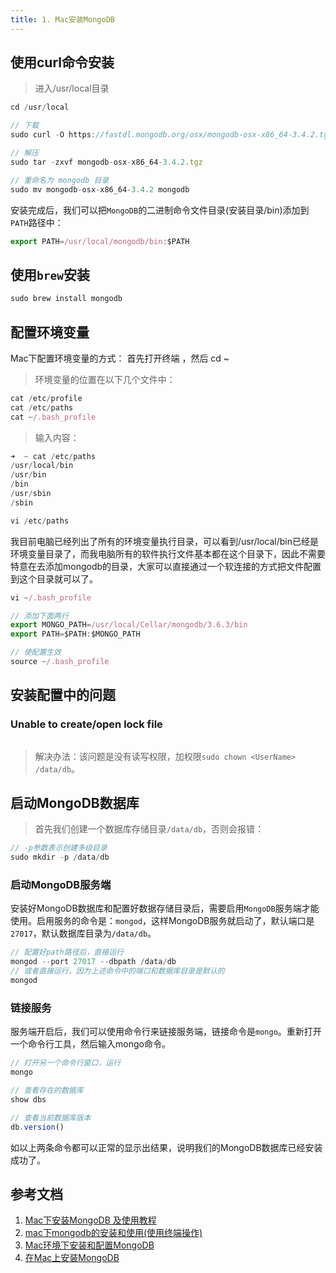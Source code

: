 ```yaml
---
title: 1. Mac安装MongoDB
---
```

## 使用curl命令安装
>进入/usr/local目录
```js
cd /usr/local

// 下载
sudo curl -O https://fastdl.mongodb.org/osx/mongodb-osx-x86_64-3.4.2.tgz

// 解压
sudo tar -zxvf mongodb-osx-x86_64-3.4.2.tgz

// 重命名为 mongodb 目录
sudo mv mongodb-osx-x86_64-3.4.2 mongodb
```
安装完成后，我们可以把`MongoDB`的二进制命令文件目录(安装目录/bin)添加到`PATH`路径中：

```js
export PATH=/usr/local/mongodb/bin:$PATH
```
## 使用`brew`安装
```js
sudo brew install mongodb
```
## 配置环境变量
Mac下配置环境变量的方式：
首先打开终端 ，然后 cd ~

>环境变量的位置在以下几个文件中：

```js
cat /etc/profile
cat /etc/paths
cat ~/.bash_profile
```
>输入内容：
```js
➜  ~ cat /etc/paths
/usr/local/bin
/usr/bin
/bin
/usr/sbin
/sbin
```
```js
vi /etc/paths
```
我目前电脑已经列出了所有的环境变量执行目录，可以看到/usr/local/bin已经是环境变量目录了，而我电脑所有的软件执行文件基本都在这个目录下，因此不需要特意在去添加mongodb的目录，大家可以直接通过一个软连接的方式把文件配置到这个目录就可以了。
```js
vi ~/.bash_profile
```
```js
// 添加下面两行
export MONGO_PATH=/usr/local/Cellar/mongodb/3.6.3/bin
export PATH=$PATH:$MONGO_PATH
```
```js
// 使配置生效
source ~/.bash_profile
```
## 安装配置中的问题
### Unable to create/open lock file
<img :src="$withBase('/mongo/mongo1.png')" alt="">

>解决办法：该问题是没有读写权限，加权限`sudo chown <UserName> /data/db`。

## 启动MongoDB数据库
>首先我们创建一个数据库存储目录`/data/db`，否则会报错：

```js
// -p参数表示创建多级目录
sudo mkdir -p /data/db
```
### 启动MongoDB服务端
安装好MongoDB数据库和配置好数据存储目录后，需要启用`MongoDB`服务端才能使用。启用服务的命令是：`mongod`，这样MongoDB服务就启动了，默认端口是`27017`，默认数据库目录为`/data/db`。
```js
// 配置好path路径后，直接运行
mongod --port 27017 --dbpath /data/db
// 或者直接运行，因为上述命令中的端口和数据库目录是默认的
mongod
```
### 链接服务
服务端开启后，我们可以使用命令行来链接服务端，链接命令是`mongo`。重新打开一个命令行工具，然后输入mongo命令。
```js
// 打开另一个命令行窗口，运行
mongo
```
```js
// 查看存在的数据库
show dbs

// 查看当前数据库版本
db.version()
```
如以上两条命令都可以正常的显示出结果，说明我们的MongoDB数据库已经安装成功了。

## 参考文档
1. [Mac下安装MongoDB 及使用教程](https://segmentfault.com/a/1190000002547229)
2. [mac下mongodb的安装和使用\(使用终端操作\)](https://blog.csdn.net/qq_34629352/article/details/78166482)
3. [Mac环境下安装和配置MongoDB](https://www.imooc.com/article/22733)
4. [在Mac上安装MongoDB](https://www.cnblogs.com/quickcodes/p/5390482.html#4013861)